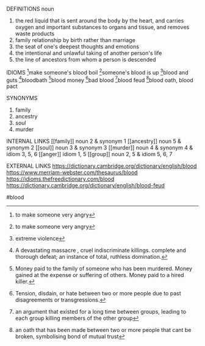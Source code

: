 DEFINITIONS
noun
1. the red liquid that is sent around the body by the heart, and carries oxygen and important substances to organs and tissue, and removes waste products
2. family relationship by birth rather than marriage
3. the seat of one's deepest thoughts and emotions
4. the intentional and unlawful taking of another person's life
5. the line of ancestors from whom a person is descended

IDIOMS
[^1]make someone's blood boil
[^1]someone's blood is up
[^2]blood and guts
[^3]bloodbath
[^4]blood money
[^5]bad blood
[^6]blood feud
[^7]blood oath, blood pact

SYNONYMS
1. family
2. ancestry
3. soul
4. murder

INTERNAL LINKS
[[family]] noun 2 & synonym 1
[[ancestry]] noun 5 & synonym 2
[[soul]] noun 3 & synonym 3
[[murder]] noun 4 & synonym 4 & idiom 3, 5, 6
[[anger]] idiom 1, 5
[[group]] noun 2, 5 & idiom 5, 6, 7

EXTERNAL LINKS
https://dictionary.cambridge.org/dictionary/english/blood
https://www.merriam-webster.com/thesaurus/blood
https://idioms.thefreedictionary.com/blood
https://dictionary.cambridge.org/dictionary/english/blood-feud

#blood


[^1]: to make someone very angry

[^2]: extreme violence

[^3]: A devastating massacre , cruel indiscriminate killings. complete and thorough defeat; an instance of total, ruthless domination.

[^4]: Money paid to the family of someone who has been murdered. Money gained at the expense or suffering of others. Money paid to a hired killer.

[^5]: Tension, disdain, or hate between two or more people due to past disagreements or transgressions.

[^6]: an argument that existed for a long time between groups, leading to each group killing members of the other group

[^7]: an oath that has been made between two or more people that cant be broken, symbolising bond of mutual trust
